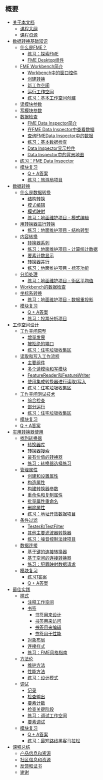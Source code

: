   <div id="readme" class="readme blob instapaper_body">
    <article class="markdown-body entry-content" itemprop="text"><h1><a id="user-content-summary" class="anchor" aria-hidden="true" href="https://github.com/safesoftware/FMETraining/blob/Desktop-Basic-2018/SUMMARY.md#summary"></a><font style="vertical-align: inherit;"><font style="vertical-align: inherit;">概要</font></font></h1>
<ul>
<li><a href="./DesktopBasic0Introduction/0.00.CourseIntroduction.md"><font style="vertical-align: inherit;"><font style="vertical-align: inherit;">关于本文档</font></font></a>
<ul>
<li><a href="./DesktopBasic0Introduction/0.01.CourseOverview.md"><font style="vertical-align: inherit;"><font style="vertical-align: inherit;">课程大纲</font></font></a></li>
<li><a href="./DesktopBasic0Introduction/0.02.CourseResources.md"><font style="vertical-align: inherit;"><font style="vertical-align: inherit;">课程资源</font></font></a></li>
</ul>
</li>
<li><a href="./DesktopBasic1Basics/1.00.DataTranslationBasics.md"><font style="vertical-align: inherit;"><font style="vertical-align: inherit;">数据转换基础知识</font></font></a>
<ul>
<li><a href="./DesktopBasic1Basics/1.01.WhatIsFME.md"><font style="vertical-align: inherit;"><font style="vertical-align: inherit;">什么是FME？</font></font></a>
<ul>
<li><a href="./DesktopBasic1Basics/1.Exercise1.md"><font style="vertical-align: inherit;"><font style="vertical-align: inherit;">练习：探索FME</font></font></a></li>
<li><a href="./DesktopBasic1Basics/1.02.FMEDesktopComponents.md"><font style="vertical-align: inherit;"><font style="vertical-align: inherit;">FME Desktop组件</font></font></a></li>
</ul>
</li>
<li><a href="./DesktopBasic1Basics/1.03.IntroductionToWorkbench.md"><font style="vertical-align: inherit;"><font style="vertical-align: inherit;">FME Workbench简介</font></font></a>
<ul>
<li><a href="./DesktopBasic1Basics/1.04.WindowControl.md"><font style="vertical-align: inherit;"><font style="vertical-align: inherit;">Workbench中的窗口控件</font></font></a></li>
<li><a href="./DesktopBasic1Basics/1.05.CreatingATranslation.md"><font style="vertical-align: inherit;"><font style="vertical-align: inherit;">创建转换</font></font></a></li>
<li><a href="./DesktopBasic1Basics/1.06.TheNewWorkspace.md"><font style="vertical-align: inherit;"><font style="vertical-align: inherit;">新工作空间</font></font></a></li>
<li><a href="./DesktopBasic1Basics/1.07.RunningTheWorkspace.md"><font style="vertical-align: inherit;"><font style="vertical-align: inherit;">运行工作空间</font></font></a></li>
<li><a href="./DesktopBasic1Basics/1.Exercise2.md"><font style="vertical-align: inherit;"><font style="vertical-align: inherit;">练习：基本工作空间创建</font></font></a></li>
</ul>
</li>
<li><a href="./DesktopBasic1Basics/1.14.ReaderParameters.md"><font style="vertical-align: inherit;"><font style="vertical-align: inherit;">读模块参数</font></font></a></li>
<li><a href="./DesktopBasic1Basics/1.15.WriterParameters.md"><font style="vertical-align: inherit;"><font style="vertical-align: inherit;">写模块参数</font></font></a></li>
<li><a href="./DesktopBasic1Basics/1.08.WhatIsDataInspection.md"><font style="vertical-align: inherit;"><font style="vertical-align: inherit;">数据检查</font></font></a>
<ul>
<li><a href="./DesktopBasic1Basics/1.09.IntroductionToDataInspector.md"><font style="vertical-align: inherit;"><font style="vertical-align: inherit;">FME Data Inspector简介</font></font></a></li>
<li><a href="./DesktopBasic1Basics/1.10.ViewingData.md"><font style="vertical-align: inherit;"><font style="vertical-align: inherit;">在FME Data Inspector中查看数据</font></font></a></li>
<li><a href="./DesktopBasic1Basics/1.11.QueryingData.md"><font style="vertical-align: inherit;"><font style="vertical-align: inherit;">查询FMEData Inspector中的数据</font></font></a></li>
<li><a href="./DesktopBasic1Basics/1.Exercise3.md"><font style="vertical-align: inherit;"><font style="vertical-align: inherit;">练习：基本数据检查</font></font></a></li>
<li><a href="./DesktopBasic1Basics/1.12.DataInspectorDisplayControl.md"><font style="vertical-align: inherit;"><font style="vertical-align: inherit;">Data Inspector显示控件</font></font></a></li>
<li><a href="./DesktopBasic1Basics/1.13.BackgroundMaps.md"><font style="vertical-align: inherit;"><font style="vertical-align: inherit;">Data Inspector中的背景地图</font></font></a></li>
</ul>
</li>
<li><a href="./DesktopBasic1Basics/1.Exercise4.md"><font style="vertical-align: inherit;"><font style="vertical-align: inherit;">练习：FME Data Inspector</font></font></a></li>
<li><a href="./DesktopBasic1Basics/1.16.ModuleReview.md"><font style="vertical-align: inherit;"><font style="vertical-align: inherit;">模块复习</font></font></a>
<ul>
<li><a href="./DesktopBasic1Basics/1.17.QuestionAnswers.md"><font style="vertical-align: inherit;"><font style="vertical-align: inherit;">Q + A答案</font></font></a></li>
<li><a href="./DesktopBasic1Basics/1.Exercise5.md"><font style="vertical-align: inherit;"><font style="vertical-align: inherit;">练习：旅游局项目</font></font></a></li>
</ul>
</li>
</ul>
</li>
<li><a href="./DesktopBasic2Transformation/2.00.DataTransformation.md"><font style="vertical-align: inherit;"><font style="vertical-align: inherit;">数据转换</font></font></a>
<ul>
<li><a href="./DesktopBasic2Transformation/2.01.WhatIsDataTransformation.md"><font style="vertical-align: inherit;"><font style="vertical-align: inherit;">什么是数据转换</font></font></a>
<ul>
<li><a href="./DesktopBasic2Transformation/2.02.StructuralTransformation.md"><font style="vertical-align: inherit;"><font style="vertical-align: inherit;">结构转换</font></font></a></li>
<li><a href="./DesktopBasic2Transformation/2.03.SchemaEditing.md"><font style="vertical-align: inherit;"><font style="vertical-align: inherit;">模式编辑</font></font></a></li>
<li><a href="./DesktopBasic2Transformation/2.04.SchemaMapping.md"><font style="vertical-align: inherit;"><font style="vertical-align: inherit;">模式映射</font></font></a></li>
<li><a href="./DesktopBasic2Transformation/2.Exercise1.md"><font style="vertical-align: inherit;"><font style="vertical-align: inherit;">练习：地面维护项目 - 模式编辑</font></font></a></li>
</ul>
</li>
<li><a href="./DesktopBasic2Transformation/2.05.TransformationWithTransformers.md"><font style="vertical-align: inherit;"><font style="vertical-align: inherit;">用转换器进行转换</font></font></a>
<ul>
<li><a href="./DesktopBasic2Transformation/2.Exercise2.md"><font style="vertical-align: inherit;"><font style="vertical-align: inherit;">练习：地面维护项目 - 结构转型</font></font></a></li>
</ul>
</li>
<li><a href="./DesktopBasic2Transformation/2.06.ContentTransformation.md"><font style="vertical-align: inherit;"><font style="vertical-align: inherit;">内容转换</font></font></a>
<ul>
<li><a href="./DesktopBasic2Transformation/2.07.TransformersInSeries.md"><font style="vertical-align: inherit;"><font style="vertical-align: inherit;">转换器系列</font></font></a></li>
<li><a href="./DesktopBasic2Transformation/2.Exercise3.md"><font style="vertical-align: inherit;"><font style="vertical-align: inherit;">练习：地面维护项目 - 计算统计数据</font></font></a></li>
<li><a href="./DesktopBasic2Transformation/2.08.FeatureCounts.md"><font style="vertical-align: inherit;"><font style="vertical-align: inherit;">要素计数显示</font></font></a></li>
<li><a href="./DesktopBasic2Transformation/2.09.TransformersInParallel.md"><font style="vertical-align: inherit;"><font style="vertical-align: inherit;">转换器并行</font></font></a></li>
<li><a href="./DesktopBasic2Transformation/2.Exercise4.md"><font style="vertical-align: inherit;"><font style="vertical-align: inherit;">练习：地面维护项目 - 标签功能</font></font></a></li>
</ul>
</li>
<li><a href="./DesktopBasic2Transformation/2.10.GroupByProcessing.md"><font style="vertical-align: inherit;"><font style="vertical-align: inherit;">分组处理</font></font></a>
<ul>
<li><a href="./DesktopBasic2Transformation/2.Exercise5.md"><font style="vertical-align: inherit;"><font style="vertical-align: inherit;">练习：地面维护项目 - 街区平均值</font></font></a></li>
</ul>
</li>
<li><a href="./DesktopBasic2Transformation/2.11.DataInspectionFromWorkbench.md"><font style="vertical-align: inherit;"><font style="vertical-align: inherit;">Workbench的数据检查</font></font></a></li>
<li><a href="./DesktopBasic2Transformation/2.12.CoordinateSystemTransformation.md"><font style="vertical-align: inherit;"><font style="vertical-align: inherit;">坐标系转换</font></font></a>
<ul>
<li><a href="./DesktopBasic2Transformation/2.Exercise6.md"><font style="vertical-align: inherit;"><font style="vertical-align: inherit;">练习：地面维护项目 - 数据重投影</font></font></a></li>
</ul>
</li>
<li><a href="./DesktopBasic2Transformation/2.13.ModuleReview.md"><font style="vertical-align: inherit;"><font style="vertical-align: inherit;">模块复习</font></font></a>
<ul>
<li><a href="./DesktopBasic2Transformation/2.14.QuestionAnswers.md"><font style="vertical-align: inherit;"><font style="vertical-align: inherit;">Q + A答案</font></font></a></li>
<li><a href="./DesktopBasic2Transformation/2.Exercise7.md"><font style="vertical-align: inherit;"><font style="vertical-align: inherit;">练习：投票分析项目</font></font></a></li>
</ul>
</li>
</ul>
</li>
<li><a href="./DesktopBasic3WorkspaceDesign/3.00.WorkspaceDesign.md"><font style="vertical-align: inherit;"><font style="vertical-align: inherit;">工作空间设计</font></font></a>
<ul>
<li><a href="./DesktopBasic3WorkspaceDesign/3.01.Prototyping.md"><font style="vertical-align: inherit;"><font style="vertical-align: inherit;">工作空间原型</font></font></a>
<ul>
<li><a href="./DesktopBasic3WorkspaceDesign/3.02.IncrementalDev.md"><font style="vertical-align: inherit;"><font style="vertical-align: inherit;">增量发展</font></font></a></li>
<li><a href="./DesktopBasic3WorkspaceDesign/3.03.RejectedPorts.md"><font style="vertical-align: inherit;"><font style="vertical-align: inherit;">被拒绝的端口</font></font></a></li>
<li><a href="./DesktopBasic3WorkspaceDesign/3.Exercise1.md"><font style="vertical-align: inherit;"><font style="vertical-align: inherit;">练习：住宅垃圾收集区</font></font></a></li>
</ul>
</li>
<li><a href="./DesktopBasic3WorkspaceDesign/3.04.ReadingWriting.md"><font style="vertical-align: inherit;"><font style="vertical-align: inherit;">读取和写入工作流程</font></font></a>
<ul>
<li><a href="./DesktopBasic3WorkspaceDesign/3.05.WorkspaceComponents.md"><font style="vertical-align: inherit;"><font style="vertical-align: inherit;">主要组件</font></font></a></li>
<li><a href="./DesktopBasic3WorkspaceDesign/3.06.AddReadersWriters.md"><font style="vertical-align: inherit;"><font style="vertical-align: inherit;">多个读模块和写模块</font></font></a></li>
<li><a href="./DesktopBasic3WorkspaceDesign/3.07.FeatureReadersWriters.md"><font style="vertical-align: inherit;"><font style="vertical-align: inherit;">FeatureReader和FeatureWriter</font></font></a></li>
<li><a href="./DesktopBasic3WorkspaceDesign/3.08.NoReadersWriters.md"><font style="vertical-align: inherit;"><font style="vertical-align: inherit;">使用集成转换器进行读取/写入</font></font></a></li>
<li><a href="./DesktopBasic3WorkspaceDesign/3.Exercise2.md"><font style="vertical-align: inherit;"><font style="vertical-align: inherit;">练习：住宅垃圾收集区</font></font></a></li>
</ul>
</li>
<li><a href="./DesktopBasic3WorkspaceDesign/3.09.WorkspaceTesting.md"><font style="vertical-align: inherit;"><font style="vertical-align: inherit;">工作空间测试技术</font></font></a>
<ul>
<li><a href="./DesktopBasic3WorkspaceDesign/3.10.IntegratedInspection.md"><font style="vertical-align: inherit;"><font style="vertical-align: inherit;">综合检查</font></font></a></li>
<li><a href="./DesktopBasic3WorkspaceDesign/3.11.PartialRuns.md"><font style="vertical-align: inherit;"><font style="vertical-align: inherit;">部分运行</font></font></a></li>
<li><a href="./DesktopBasic3WorkspaceDesign/3.Exercise3.md"><font style="vertical-align: inherit;"><font style="vertical-align: inherit;">练习：住宅垃圾收集区</font></font></a></li>
</ul>
</li>
<li><a href="./DesktopBasic3WorkspaceDesign/3.12.ModuleReview.md"><font style="vertical-align: inherit;"><font style="vertical-align: inherit;">模块复习</font></font></a></li>
<li><a href="./DesktopBasic3WorkspaceDesign/3.13.QuestionAnswers.md"><font style="vertical-align: inherit;"><font style="vertical-align: inherit;">Q + A答案</font></font></a></li>
</ul>
</li>
<li><a href="./DesktopBasic4Transformers/4.00.PracticalTransformerUse.md"><font style="vertical-align: inherit;"><font style="vertical-align: inherit;">实用转换器使用</font></font></a>
<ul>
<li><a href="./DesktopBasic4Transformers/4.01.LocatingTransformers.md"><font style="vertical-align: inherit;"><font style="vertical-align: inherit;">找到转换器</font></font></a>
<ul>
<li><a href="./DesktopBasic4Transformers/4.02.TransformerGallery.md"><font style="vertical-align: inherit;"><font style="vertical-align: inherit;">转换器库</font></font></a></li>
<li><a href="./DesktopBasic4Transformers/4.03.TransformerSearching.md"><font style="vertical-align: inherit;"><font style="vertical-align: inherit;">转换器搜索</font></font></a></li>
<li><a href="./DesktopBasic4Transformers/4.04.MostValuableTransformers.md"><font style="vertical-align: inherit;"><font style="vertical-align: inherit;">最有价值的转换器</font></font></a></li>
<li><a href="./DesktopBasic4Transformers/4.Exercise1.md"><font style="vertical-align: inherit;"><font style="vertical-align: inherit;">练习：转换器选择练习</font></font></a></li>
</ul>
</li>
<li><a href="./DesktopBasic4Transformers/4.05.ManagingAttributes.md"><font style="vertical-align: inherit;"><font style="vertical-align: inherit;">管理属性</font></font></a>
<ul>
<li><a href="./DesktopBasic4Transformers/4.06.CreatingAttributes.md"><font style="vertical-align: inherit;"><font style="vertical-align: inherit;">创建和设置属性</font></font></a></li>
<li><a href="./DesktopBasic4Transformers/4.07.ConstructingAttributes.md"><font style="vertical-align: inherit;"><font style="vertical-align: inherit;">构造属性</font></font></a></li>
<li><a href="./DesktopBasic4Transformers/4.08.ParameterConstruction.md"><font style="vertical-align: inherit;"><font style="vertical-align: inherit;">构建转换器参数</font></font></a></li>
<li><a href="./DesktopBasic4Transformers/4.09.RenamingAttributes.md"><font style="vertical-align: inherit;"><font style="vertical-align: inherit;">重命名和复制属性</font></font></a></li>
<li><a href="./DesktopBasic4Transformers/4.10.BulkAttributeRenamer.md"><font style="vertical-align: inherit;"><font style="vertical-align: inherit;">批量属性重命名</font></font></a></li>
<li><a href="./DesktopBasic4Transformers/4.11.RemovingAttributes.md"><font style="vertical-align: inherit;"><font style="vertical-align: inherit;">删除属性</font></font></a></li>
<li><a href="./DesktopBasic4Transformers/4.Exercise2.md"><font style="vertical-align: inherit;"><font style="vertical-align: inherit;">练习：地址开放数据项目</font></font></a></li>
</ul>
</li>
<li><a href="./DesktopBasic4Transformers/4.12.ConditionalFiltering.md"><font style="vertical-align: inherit;"><font style="vertical-align: inherit;">条件过滤</font></font></a>
<ul>
<li><a href="./DesktopBasic4Transformers/4.13.TesterTestFilter.md"><font style="vertical-align: inherit;"><font style="vertical-align: inherit;">Tester和TestFilter</font></font></a></li>
<li><a href="./DesktopBasic4Transformers/4.14.FilterTransformers.md"><font style="vertical-align: inherit;"><font style="vertical-align: inherit;">其他主要滤波器转换器</font></font></a></li>
<li><a href="./DesktopBasic4Transformers/4.Exercise3.md"><font style="vertical-align: inherit;"><font style="vertical-align: inherit;">练习：噪音控制法律项目</font></font></a></li>
</ul>
</li>
<li><a href="./DesktopBasic4Transformers/4.15.DataJoins.md"><font style="vertical-align: inherit;"><font style="vertical-align: inherit;">数据连接</font></font></a>
<ul>
<li><a href="./DesktopBasic4Transformers/4.16.AttributeJoinTransformers.md"><font style="vertical-align: inherit;"><font style="vertical-align: inherit;">基于键的连接转换器</font></font></a></li>
<li><a href="./DesktopBasic4Transformers/4.17.SpatialJoinTransformers.md"><font style="vertical-align: inherit;"><font style="vertical-align: inherit;">基于空间的连接转换器</font></font></a></li>
<li><a href="./DesktopBasic4Transformers/4.Exercise4.md"><font style="vertical-align: inherit;"><font style="vertical-align: inherit;">练习：犯罪映射数据请求</font></font></a></li>
</ul>
</li>
<li><a href="./DesktopBasic4Transformers/4.18.ModuleReview.md"><font style="vertical-align: inherit;"><font style="vertical-align: inherit;">模块复习</font></font></a>
<ul>
<li><a href="./DesktopBasic4Transformers/4.19.Ex1Answers.md"><font style="vertical-align: inherit;"><font style="vertical-align: inherit;">练习1答案</font></font></a></li>
<li><a href="./DesktopBasic4Transformers/4.20.QuestionAnswers.md"><font style="vertical-align: inherit;"><font style="vertical-align: inherit;">Q + A答案</font></font></a></li>
</ul>
</li>
</ul>
</li>
<li><a href="./DesktopBasic5BestPractice/5.00.BestPractice.md"><font style="vertical-align: inherit;"><font style="vertical-align: inherit;">最佳实践</font></font></a>
<ul>
<li><a href="./DesktopBasic5BestPractice/5.01.Style.md"><font style="vertical-align: inherit;"><font style="vertical-align: inherit;">样式</font></font></a>
<ul>
<li><a href="./DesktopBasic5BestPractice/5.02.AnnotatingWorkspaces.md"><font style="vertical-align: inherit;"><font style="vertical-align: inherit;">注释工作空间</font></font></a></li>
<li><a href="./DesktopBasic5BestPractice/5.03.Bookmarks.md"><font style="vertical-align: inherit;"><font style="vertical-align: inherit;">书签</font></font></a>
<ul>
<li><a href="./DesktopBasic5BestPractice/5.04.BookmarksForDesign.md"><font style="vertical-align: inherit;"><font style="vertical-align: inherit;">书签用来设计</font></font></a></li>
<li><a href="./DesktopBasic5BestPractice/5.05.BookmarksForAccess.md"><font style="vertical-align: inherit;"><font style="vertical-align: inherit;">书签用来访问</font></font></a></li>
<li><a href="./DesktopBasic5BestPractice/5.06.BookmarksForEditing.md"><font style="vertical-align: inherit;"><font style="vertical-align: inherit;">书签用来编辑</font></font></a></li>
<li><a href="./DesktopBasic5BestPractice/5.07.BookmarksForPerformance.md"><font style="vertical-align: inherit;"><font style="vertical-align: inherit;">书签用于性能</font></font></a></li>
</ul>
</li>
<li><a href="./DesktopBasic5BestPractice/5.08.ObjectLayout.md"><font style="vertical-align: inherit;"><font style="vertical-align: inherit;">对象布局</font></font></a></li>
<li><a href="./DesktopBasic5BestPractice/5.09.ConnectionStyles.md"><font style="vertical-align: inherit;"><font style="vertical-align: inherit;">连接样式</font></font></a></li>
<li><a href="./DesktopBasic5BestPractice/5.Exercise1.md"><font style="vertical-align: inherit;"><font style="vertical-align: inherit;">练习：FME风格指南</font></font></a></li>
</ul>
</li>
<li><a href="./DesktopBasic5BestPractice/5.10.Methodology.md"><font style="vertical-align: inherit;"><font style="vertical-align: inherit;">方法伦</font></font></a>
<ul>
<li><a href="./DesktopBasic5BestPractice/5.11.MaintenanceMethodology.md"><font style="vertical-align: inherit;"><font style="vertical-align: inherit;">维护方法</font></font></a></li>
<li><a href="./DesktopBasic5BestPractice/5.12.PerformanceMethodology.md"><font style="vertical-align: inherit;"><font style="vertical-align: inherit;">性能方法</font></font></a></li>
<li><a href="./DesktopBasic5BestPractice/5.Exercise2.md"><font style="vertical-align: inherit;"><font style="vertical-align: inherit;">练习：设计模式</font></font></a></li>
</ul>
</li>
<li><a href="./DesktopBasic5BestPractice/5.13.Debugging.md"><font style="vertical-align: inherit;"><font style="vertical-align: inherit;">调试</font></font></a>
<ul>
<li><a href="./DesktopBasic5BestPractice/5.14.Logging.md"><font style="vertical-align: inherit;"><font style="vertical-align: inherit;">记录</font></font></a></li>
<li><a href="./DesktopBasic5BestPractice/5.15.InspectingOutput.md"><font style="vertical-align: inherit;"><font style="vertical-align: inherit;">检查输出</font></font></a></li>
<li><a href="./DesktopBasic5BestPractice/5.16.FeatureCounts.md"><font style="vertical-align: inherit;"><font style="vertical-align: inherit;">要素计数</font></font></a></li>
<li><a href="./DesktopBasic5BestPractice/5.17.KeyStageInspection.md"><font style="vertical-align: inherit;"><font style="vertical-align: inherit;">检查关键阶段</font></font></a></li>
<li><a href="./DesktopBasic5BestPractice/5.Exercise3.md"><font style="vertical-align: inherit;"><font style="vertical-align: inherit;">练习：调试工作空间</font></font></a></li>
<li><a href="./DesktopBasic5BestPractice/5.18.FeatureDebugging.md"><font style="vertical-align: inherit;"><font style="vertical-align: inherit;">要素调试</font></font></a></li>
</ul>
</li>
<li><a href="./DesktopBasic5BestPractice/5.19.ModuleReview.md"><font style="vertical-align: inherit;"><font style="vertical-align: inherit;">模块复习</font></font></a>
<ul>
<li><a href="./DesktopBasic5BestPractice/5.20.QuestionAnswers.md"><font style="vertical-align: inherit;"><font style="vertical-align: inherit;">Q + A答案</font></font></a></li>
<li><a href="./DesktopBasic5BestPractice/5.Exercise4.md"><font style="vertical-align: inherit;"><font style="vertical-align: inherit;">练习：最短路线黑客马拉松</font></font></a></li>
</ul>
</li>
</ul>
</li>
<li><a href="./DesktopBasic6WrapUp/6.00.CourseWrapup.md"><font style="vertical-align: inherit;"><font style="vertical-align: inherit;">课程总结</font></font></a>
<ul>
<li><a href="./DesktopBasic6WrapUp/6.01.ProductInfo.md"><font style="vertical-align: inherit;"><font style="vertical-align: inherit;">产品信息和资源</font></font></a></li>
<li><a href="./DesktopBasic6WrapUp/6.02.CommunityInfo.md"><font style="vertical-align: inherit;"><font style="vertical-align: inherit;">社区信息和资源</font></font></a></li>
<li><a href="./DesktopBasic6WrapUp/6.03.CourseFeedback.md"><font style="vertical-align: inherit;"><font style="vertical-align: inherit;">反馈和证书</font></font></a></li>
<li><a href="./DesktopBasic6WrapUp/6.04.ThankYou.md"><font style="vertical-align: inherit;"><font style="vertical-align: inherit;">谢谢</font></font></a></li>
</ul>
</li>
</ul>
</article>
  </div>
